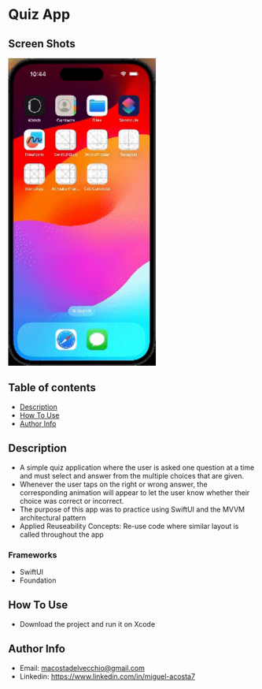 # Quiz App
## Screen Shots
<img src="https://github.com/MiguelAcostaDelVecchio/QuizApp/blob/main/Gifs/QuizAppMainBranchGif.gif" width="300" height="624" />

## Table of contents
- [Description](https://github.com/MiguelAcostaDelVecchio/QuizApp/edit/main/README.md#description)
- [How To Use](https://github.com/MiguelAcostaDelVecchio/QuizApp/edit/main/README.md#how-to-use)
- [Author Info](https://github.com/MiguelAcostaDelVecchio/QuizApp/edit/main/README.md#author-info)
## Description
- A simple quiz application where the user is asked one question at a time and must select and answer from the multiple choices that are given.
- Whenever the user taps on the right or wrong answer, the corresponding animation will appear to let the user know whether their choice was correct or incorrect.
- The purpose of this app was to practice using SwiftUI and the MVVM architectural pattern
- Applied Reuseability Concepts: Re-use code where similar layout is called throughout the app
### Frameworks
- SwiftUI
- Foundation
## How To Use
- Download the project and run it on Xcode
## Author Info
- Email: macostadelvecchio@gmail.com
- Linkedin: https://www.linkedin.com/in/miguel-acosta7
